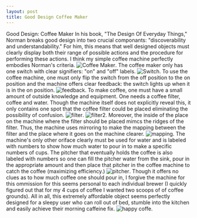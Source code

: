 ```yaml
---
layout: post
title: Good Design Coffee Maker
---
```


Good Design: Coffee Maker
In his book, "The Design Of Everyday Things," Norman breaks good design into two crucial componants: "discoverability and understandability." For him, this means that well designed objects must clearly display both their range of possible actions and the procedure for performing these actions. I think my simple coffee machine perfectly embodies Norman's criteria. 
![Coffee Maker](https://github.com/amiller13/amiller13.github.io/blob/master/_posts/IMG_0828.jpg).
The coffee maker only has one switch with clear signifiers: "on" and "off" labels. 
![Switch](https://github.com/amiller13/amiller13.github.io/blob/master/_posts/IMG_0834.jpg).
To use the coffee machine, one must only flip the switch from the off position to the on position and the machine offers clear feedback: the switch lights up when it is in the on position. 
![feedback](https://github.com/amiller13/amiller13.github.io/blob/master/_posts/IMG_0835.jpg).
To make coffee, one must have a small amount of outside knowledge and equipment. One needs a coffee filter, coffee and water. Though the machine itself does not explicitly reveal this, it only contains one spot that the coffee filter could be placed eliminating the possibility of confusion. 
![filter](https://github.com/amiller13/amiller13.github.io/blob/master/_posts/IMG_0829.jpg).
![filter2](https://github.com/amiller13/amiller13.github.io/blob/master/_posts/IMG_0830.jpg).
Moreover, the inside of the place on the machine where the filter should be placed mimcs the ridges of the filter. Thus, the machine uses mirroring to make the mapping between the filter and the place where it goes on the machine clearer. 
![mapping](https://github.com/amiller13/amiller13.github.io/blob/master/_posts/IMG_0831.jpg).
The machine's only other oriface clearly must be used for water and is labeled with numbers to show how much water to pour in to make a specific numbers of cups. The pitcher that eventually holds the coffee is also labeled with numbers so one can fill the pitcher water from the sink, pour in the appropriate amount and then place that pitcher in the coffee machine to catch the coffee (maximizing efficiency.) 
![pitcher](https://github.com/amiller13/amiller13.github.io/blob/master/_posts/IMG_0832.jpg).
Though it offers no clues as to how much coffee one should pour in, I forgive the machine for this ommission for this seems personal to each individual brewer (I quickly figured out that for my 4 cups of coffee I wanted two scoops of of coffee grounds). All in all, this extremely affordable object seems perfectly designed for a sleepy user who can roll out of bed, stumble into the kitchen and easily achieve their morning caffeine fix. 
![happy coffe](https://github.com/amiller13/amiller13.github.io/blob/master/_posts/IMG_0716.jpg).
